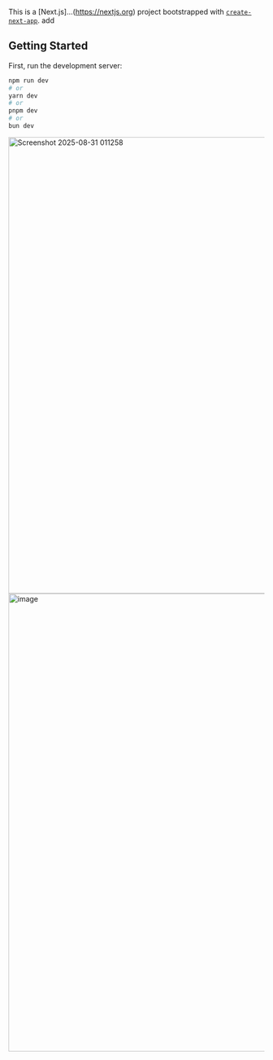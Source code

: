 This is a [Next.js]...(https://nextjs.org) project bootstrapped with [`create-next-app`](https://nextjs.org/docs/pages/api-reference/create-next-app).
add

## Getting Started

First, run the development server:

```bash
npm run dev
# or
yarn dev
# or
pnpm dev
# or
bun dev
```

<img width="1241" height="897" alt="Screenshot 2025-08-31 011258" src="https://github.com/user-attachments/assets/5697e443-9711-4535-b903-d8f11993db9b" />
<img width="1881" height="900" alt="image" src="https://github.com/user-attachments/assets/8d4cda66-ff41-40e3-81ef-b5f4944991bd" />



